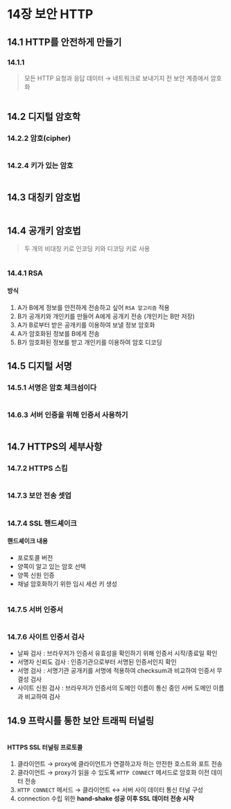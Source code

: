 # 14장 보안 HTTP

## 14.1 HTTP를 안전하게 만들기

### 14.1.1 

> 모든 HTTP 요청과 응답 데이터 &rarr; 네트워크로 보내기지 전 보안 계층에서 암호화

<div align="center">
    <img src="./img/1.PNG" alt="" />
</div>

## 14.2 디지털 암호학

### 14.2.2 암호(cipher)

<div align="center">
    <img src="./img/2.PNG" alt="" />
</div>

### 14.2.4 키가 있는 암호

<div align="center">
    <img src="./img/3.PNG" alt="" />
</div>

## 14.3 대칭키 암호법

<div align="center">
    <img src="./img/4.PNG" alt="" />
</div>

## 14.4 공개키 암호법

> 두 개의 비대칭 키로 인코딩 키와 디코딩 키로 사용

<div align="center">
    <img src="./img/5.PNG" alt="" />
</div>

<div align="center">
    <img src="./img/6.PNG" alt="" />
</div>

### 14.4.1 RSA

#### 방식

1. A가 B에게 정보를 안전하게 전송하고 싶어 `RSA 알고리즘` 적용
2. B가 공개키와 개인키를 만들어 A에게 공개키 전송 (개인키는 B만 저장)
3. A가 B로부터 받은 공개키를 이용하여 보낼 정보 암호화
4. A가 암호화된 정보를 B에게 전송
5. B가 암호화된 정보를 받고 개인키를 이용하여 암호 디코딩

## 14.5 디지털 서명

### 14.5.1 서명은 암호 체크섬이다

<div align="center">
    <img src="./img/7.PNG" alt="" />
</div>

### 14.6.3 서버 인증을 위해 인증서 사용하기

<div align="center">
    <img src="./img/8.PNG" alt="" />
</div>

## 14.7 HTTPS의 세부사항

### 14.7.2 HTTPS 스킴

<div align="center">
    <img src="./img/9.PNG" alt="" />
</div>

### 14.7.3 보안 전송 셋업

<div align="center">
    <img src="./img/10.PNG" alt="" />
</div>

### 14.7.4 SSL 핸드셰이크

#### 핸드셰이크 내용

- 포로토콜 버전 
- 양쪽이 알고 있는 암호 선택
- 양쪽 신원 인증
- 채널 암호화하기 위한 임시 세션 키 생성

<div align="center">
    <img src="./img/11.PNG" alt="" />
</div>

### 14.7.5 서버 인증서

<div align="center">
    <img src="./img/12.PNG" alt="" />
</div>

### 14.7.6 사이트 인증서 검사

- 날짜 검사 : 브라우저가 인증서 유효성을 확인하기 위해 인증서 시작/종료일 확인
- 서명자 신뢰도 검사 : 인증기관으로부터 서명된 인증서인지 확인
- 서명 검사 : 서명기관 공개키를 서명에 적용하여 checksum과 비교하여 인증서 무결성 검사
- 사이트 신원 검사 : 브라우저가 인증서의 도메인 이름이 통신 중인 서버 도메인 이름과 비교하여 검사

## 14.9 프락시를 통한 보안 트래픽 터널링

<div align="center">
    <img src="./img/13.PNG" alt="" />
</div>

<div align="center">
    <img src="./img/14.PNG" alt="" />
</div>

#### HTTPS SSL 터널링 프로토콜

1. 클라이언트 &rarr; proxy에 클라이언트가 연결하고자 하는 안전한 호스트와 포트 전송
2. 클라이언트 &rarr; proxy가 읽을 수 있도록 `HTTP CONNECT` 메서드로 암호화 이전 데이터 전송
3. `HTTP CONNECT` 메서드 &rarr; 클라이언트 &harr; 서버 사이 데이터 통신 터널 구성
4. connection 수립 위한 **hand-shake 성공 이후 SSL 데이터 전송 시작**

